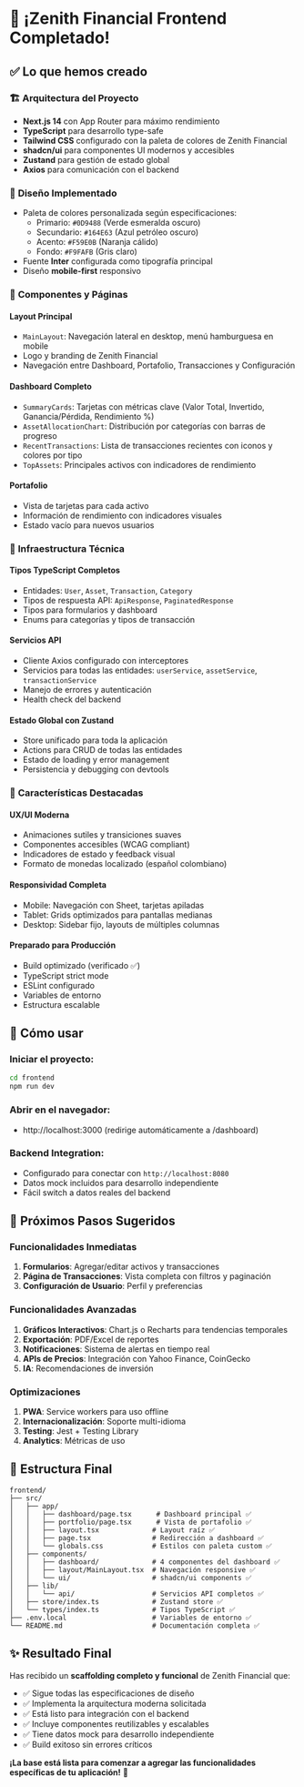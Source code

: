 # 🎉 ¡Zenith Financial Frontend Completado!

## ✅ Lo que hemos creado

### 🏗️ **Arquitectura del Proyecto**
- **Next.js 14** con App Router para máximo rendimiento
- **TypeScript** para desarrollo type-safe
- **Tailwind CSS** configurado con la paleta de colores de Zenith Financial
- **shadcn/ui** para componentes UI modernos y accesibles
- **Zustand** para gestión de estado global
- **Axios** para comunicación con el backend

### 🎨 **Diseño Implementado**
- Paleta de colores personalizada según especificaciones:
  - Primario: `#0D9488` (Verde esmeralda oscuro)
  - Secundario: `#164E63` (Azul petróleo oscuro)
  - Acento: `#F59E0B` (Naranja cálido)
  - Fondo: `#F9FAFB` (Gris claro)
- Fuente **Inter** configurada como tipografía principal
- Diseño **mobile-first** responsivo

### 📱 **Componentes y Páginas**

#### **Layout Principal**
- `MainLayout`: Navegación lateral en desktop, menú hamburguesa en mobile
- Logo y branding de Zenith Financial
- Navegación entre Dashboard, Portafolio, Transacciones y Configuración

#### **Dashboard Completo**
- `SummaryCards`: Tarjetas con métricas clave (Valor Total, Invertido, Ganancia/Pérdida, Rendimiento %)
- `AssetAllocationChart`: Distribución por categorías con barras de progreso
- `RecentTransactions`: Lista de transacciones recientes con iconos y colores por tipo
- `TopAssets`: Principales activos con indicadores de rendimiento

#### **Portafolio**
- Vista de tarjetas para cada activo
- Información de rendimiento con indicadores visuales
- Estado vacío para nuevos usuarios

### 🔧 **Infraestructura Técnica**

#### **Tipos TypeScript Completos**
- Entidades: `User`, `Asset`, `Transaction`, `Category`
- Tipos de respuesta API: `ApiResponse`, `PaginatedResponse`
- Tipos para formularios y dashboard
- Enums para categorías y tipos de transacción

#### **Servicios API**
- Cliente Axios configurado con interceptores
- Servicios para todas las entidades: `userService`, `assetService`, `transactionService`
- Manejo de errores y autenticación
- Health check del backend

#### **Estado Global con Zustand**
- Store unificado para toda la aplicación
- Actions para CRUD de todas las entidades
- Estado de loading y error management
- Persistencia y debugging con devtools

### 🎯 **Características Destacadas**

#### **UX/UI Moderna**
- Animaciones sutiles y transiciones suaves
- Componentes accesibles (WCAG compliant)
- Indicadores de estado y feedback visual
- Formato de monedas localizado (español colombiano)

#### **Responsividad Completa**
- Mobile: Navegación con Sheet, tarjetas apiladas
- Tablet: Grids optimizados para pantallas medianas
- Desktop: Sidebar fijo, layouts de múltiples columnas

#### **Preparado para Producción**
- Build optimizado (verificado ✅)
- TypeScript strict mode
- ESLint configurado
- Variables de entorno
- Estructura escalable

## 🚀 **Cómo usar**

### **Iniciar el proyecto:**
```bash
cd frontend
npm run dev
```

### **Abrir en el navegador:**
- http://localhost:3000 (redirige automáticamente a /dashboard)

### **Backend Integration:**
- Configurado para conectar con `http://localhost:8080`
- Datos mock incluidos para desarrollo independiente
- Fácil switch a datos reales del backend

## 🔮 **Próximos Pasos Sugeridos**

### **Funcionalidades Inmediatas**
1. **Formularios**: Agregar/editar activos y transacciones
2. **Página de Transacciones**: Vista completa con filtros y paginación
3. **Configuración de Usuario**: Perfil y preferencias

### **Funcionalidades Avanzadas**
1. **Gráficos Interactivos**: Chart.js o Recharts para tendencias temporales
2. **Exportación**: PDF/Excel de reportes
3. **Notificaciones**: Sistema de alertas en tiempo real
4. **APIs de Precios**: Integración con Yahoo Finance, CoinGecko
5. **IA**: Recomendaciones de inversión

### **Optimizaciones**
1. **PWA**: Service workers para uso offline
2. **Internacionalización**: Soporte multi-idioma
3. **Testing**: Jest + Testing Library
4. **Analytics**: Métricas de uso

## 📂 **Estructura Final**

```
frontend/
├── src/
│   ├── app/
│   │   ├── dashboard/page.tsx      # Dashboard principal ✅
│   │   ├── portfolio/page.tsx      # Vista de portafolio ✅
│   │   ├── layout.tsx             # Layout raíz ✅
│   │   ├── page.tsx               # Redirección a dashboard ✅
│   │   └── globals.css            # Estilos con paleta custom ✅
│   ├── components/
│   │   ├── dashboard/             # 4 componentes del dashboard ✅
│   │   ├── layout/MainLayout.tsx  # Navegación responsive ✅
│   │   └── ui/                    # shadcn/ui components ✅
│   ├── lib/
│   │   └── api/                   # Servicios API completos ✅
│   ├── store/index.ts             # Zustand store ✅
│   └── types/index.ts             # Tipos TypeScript ✅
├── .env.local                     # Variables de entorno ✅
└── README.md                      # Documentación completa ✅
```

## ✨ **Resultado Final**

Has recibido un **scaffolding completo y funcional** de Zenith Financial que:
- ✅ Sigue todas las especificaciones de diseño
- ✅ Implementa la arquitectura moderna solicitada
- ✅ Está listo para integración con el backend
- ✅ Incluye componentes reutilizables y escalables
- ✅ Tiene datos mock para desarrollo independiente
- ✅ Build exitoso sin errores críticos

**¡La base está lista para comenzar a agregar las funcionalidades específicas de tu aplicación!** 🎯
